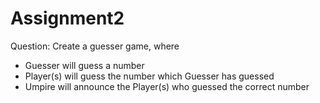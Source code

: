 # Assignment2
Question: Create a guesser game, where 
- Guesser will guess a number
- Player(s) will guess the number which Guesser has guessed
- Umpire will announce the Player(s) who guessed the correct number
